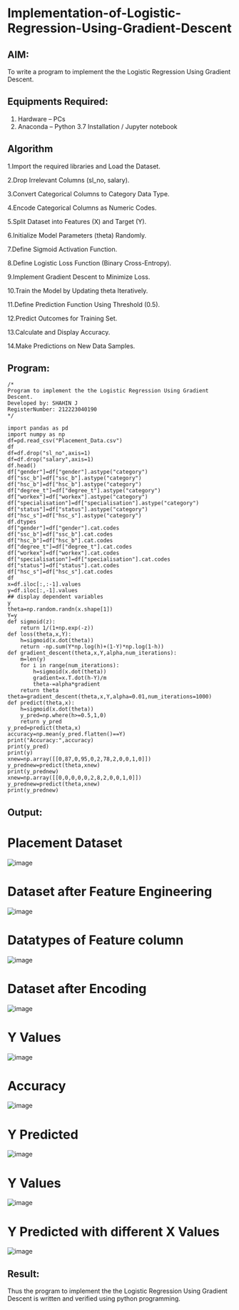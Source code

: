 # Implementation-of-Logistic-Regression-Using-Gradient-Descent

## AIM:
To write a program to implement the the Logistic Regression Using Gradient Descent.

## Equipments Required:
1. Hardware – PCs
2. Anaconda – Python 3.7 Installation / Jupyter notebook

## Algorithm
1.Import the required libraries and Load the Dataset.

2.Drop Irrelevant Columns (sl_no, salary).

3.Convert Categorical Columns to Category Data Type.

4.Encode Categorical Columns as Numeric Codes.

5.Split Dataset into Features (X) and Target (Y).

6.Initialize Model Parameters (theta) Randomly.

7.Define Sigmoid Activation Function.

8.Define Logistic Loss Function (Binary Cross-Entropy).

9.Implement Gradient Descent to Minimize Loss.

10.Train the Model by Updating theta Iteratively.

11.Define Prediction Function Using Threshold (0.5).

12.Predict Outcomes for Training Set.

13.Calculate and Display Accuracy.

14.Make Predictions on New Data Samples.

## Program:
```
/*
Program to implement the the Logistic Regression Using Gradient Descent.
Developed by: SHAHIN J
RegisterNumber: 212223040190
*/
```
```
import pandas as pd
import numpy as np
df=pd.read_csv("Placement_Data.csv")
df
df=df.drop("sl_no",axis=1)
df=df.drop("salary",axis=1)
df.head()
df["gender"]=df["gender"].astype("category")
df["ssc_b"]=df["ssc_b"].astype("category")
df["hsc_b"]=df["hsc_b"].astype("category")
df["degree_t"]=df["degree_t"].astype("category")
df["workex"]=df["workex"].astype("category")
df["specialisation"]=df["specialisation"].astype("category")
df["status"]=df["status"].astype("category")
df["hsc_s"]=df["hsc_s"].astype("category")
df.dtypes
df["gender"]=df["gender"].cat.codes
df["ssc_b"]=df["ssc_b"].cat.codes
df["hsc_b"]=df["hsc_b"].cat.codes
df["degree_t"]=df["degree_t"].cat.codes
df["workex"]=df["workex"].cat.codes
df["specialisation"]=df["specialisation"].cat.codes
df["status"]=df["status"].cat.codes
df["hsc_s"]=df["hsc_s"].cat.codes
df
x=df.iloc[:,:-1].values
y=df.iloc[:,-1].values
## display dependent variables
y
theta=np.random.randn(x.shape[1])
Y=y
def sigmoid(z):
    return 1/(1+np.exp(-z))
def loss(theta,x,Y):
    h=sigmoid(x.dot(theta))
    return -np.sum(Y*np.log(h)+(1-Y)*np.log(1-h))
def gradient_descent(theta,x,Y,alpha,num_iterations):
    m=len(y)
    for i in range(num_iterations):
        h=sigmoid(x.dot(theta))
        gradient=x.T.dot(h-Y)/m
        theta-=alpha*gradient
    return theta
theta=gradient_descent(theta,x,Y,alpha=0.01,num_iterations=1000)
def predict(theta,x):
    h=sigmoid(x.dot(theta))
    y_pred=np.where(h>=0.5,1,0)
    return y_pred
y_pred=predict(theta,x)
accuracy=np.mean(y_pred.flatten()==Y)
print("Accuracy:",accuracy)
print(y_pred)
print(y)
xnew=np.array([[0,87,0,95,0,2,78,2,0,0,1,0]])
y_prednew=predict(theta,xnew)
print(y_prednew)
xnew=np.array([[0,0,0,0,0,2,8,2,0,0,1,0]])
y_prednew=predict(theta,xnew)
print(y_prednew)
```
## Output:
# Placement Dataset

![image](https://github.com/user-attachments/assets/c4a576ab-96b3-4d3b-9d96-cb0854ceca32)

# Dataset after Feature Engineering

![image](https://github.com/user-attachments/assets/d16a7b0d-0786-42c7-a0a8-bfe16f82b6c4)

# Datatypes of Feature column

![image](https://github.com/user-attachments/assets/1013440a-9230-44cf-8357-5fd2c69311d9)

# Dataset after Encoding

![image](https://github.com/user-attachments/assets/99b7c543-eadc-49e7-afcb-6266cf6959ca)

# Y Values

![image](https://github.com/user-attachments/assets/ad2dc197-906d-400d-ae8f-1e2005ea33d3)

# Accuracy

![image](https://github.com/user-attachments/assets/6c5a627a-f293-46f1-b8b4-38b4dee86d6a)

# Y Predicted

![image](https://github.com/user-attachments/assets/b327f3e7-9b56-4cc7-b728-6eae94fb8bec)

# Y Values

![image](https://github.com/user-attachments/assets/06a9ca30-c450-4e5c-a1fb-cb2b4ae06ea6)

# Y Predicted with different X Values

![image](https://github.com/user-attachments/assets/6ccd3912-23d1-4370-a61b-ed57fba61a77)

## Result:
Thus the program to implement the the Logistic Regression Using Gradient Descent is written and verified using python programming.

